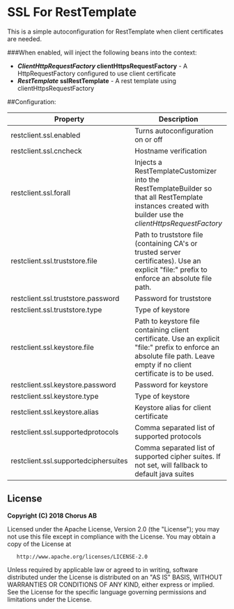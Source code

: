 # SSL For RestTemplate

This is a simple autoconfiguration for RestTemplate when client certificates are needed.

###When enabled, will inject the following beans into the context:
* ***ClientHttpRequestFactory* clientHttpsRequestFactory** - A HttpRequestFactory configured to use client certificate 
* ***RestTemplate* sslRestTemplate** - A rest template using clientHttpsRequestFactory

##Configuration:

| Property | Description | Default |
|---|---|---|
|restclient.ssl.enabled|Turns autoconfiguration on or off|true|
|restclient.ssl.cncheck|Hostname verification|true|
|restclient.ssl.forall|Injects a RestTemplateCustomizer into the RestTemplateBuilder so that all RestTemplate instances created with builder use the *clientHttpsRequestFactory*|false|
|restclient.ssl.truststore.file|Path to truststore file (containing CA's or trusted server certificates). Use an explicit "file:" prefix to enforce an absolute file path.|*null*|
|restclient.ssl.truststore.password|Password for truststore|*null*|
|restclient.ssl.truststore.type|Type of keystore|PKCS12|
|restclient.ssl.keystore.file|Path to keystore file containing client certificate. Use an explicit "file:" prefix to enforce an absolute file path. Leave empty if no client certificate is to be used.|*null*|
|restclient.ssl.keystore.password|Password for keystore|*null*|
|restclient.ssl.keystore.type|Type of keystore|PKCS12|
|restclient.ssl.keystore.alias|Keystore alias for client certificate|"1"|
|restclient.ssl.supportedprotocols|Comma separated list of supported protocols|"TLSv1.2"|
|restclient.ssl.supportedciphersuites|Comma separated list of supported cipher suites. If not set, will fallback to default java suites|*null*|

## License

 **Copyright (C) 2018 Chorus AB**

 Licensed under the Apache License, Version 2.0 (the "License");
 you may not use this file except in compliance with the License.
 You may obtain a copy of the License at
  
       http://www.apache.org/licenses/LICENSE-2.0
  
 Unless required by applicable law or agreed to in writing, software
 distributed under the License is distributed on an "AS IS" BASIS,
 WITHOUT WARRANTIES OR CONDITIONS OF ANY KIND, either express or implied.
 See the License for the specific language governing permissions and
 limitations under the License.
